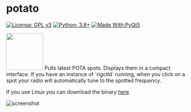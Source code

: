 # potato

[![License: GPL v3](https://img.shields.io/badge/License-GPLv3-blue.svg)](https://www.gnu.org/licenses/gpl-3.0)  [![Python: 3.8+](https://img.shields.io/badge/python-3.8+-blue.svg)](https://www.python.org/downloads/)  [![Made With:PyQt5](https://img.shields.io/badge/Made%20with-PyQt5-red)](https://pypi.org/project/PyQt5/)

<img src="https://github.com/mbridak/potato/raw/main/pic/potato.png" width="100">
Pulls latest POTA spots. Displays them in a compact interface. If you have an instance of `rigctld` running, when you click on a spot your radio will automatically tune to the spotted frequency.  
<br/>

If you use Linux you can download the binary [here](https://github.com/mbridak/potato/releases/download/21.5.23/potato)

![screenshot](https://github.com/mbridak/potato/raw/main/pic/screenshot.png)
